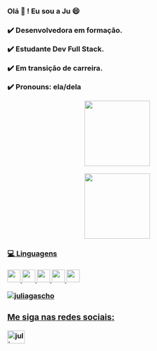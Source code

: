 <h3> Olá 👋 ! Eu sou a Ju 😄<h3>
  
  <p> ✔️ Desenvolvedora em formação.</p>
  <p> ✔️ Estudante Dev Full Stack.</p>
  <p> ✔️ Em transição de carreira.</p>
  <p> ✔️ Pronouns: ela/dela </p>

  <div align="center">
  <a href="https://github.com/juliagascho"> 

  <img height="150em" 
  src="https://github-readme-stats.vercel.app/api?username=juliagascho&show_icons=true&theme=dracula&include_all_commits=true&count_private=true"/>

  <img height="150em" 
  src="https://github-readme-stats.vercel.app/api/top-langs/?username=juliagascho&layout=compact&langs_count=7&theme=dracula"/>
	  
  </div>
      
  <h4> 💻 Linguagens</h4>  
  <p align="left">
  <img src="https://cdn.jsdelivr.net/gh/devicons/devicon/icons/html5/html5-plain.svg" width="30" height="29"/>  
  <img src="https://cdn.jsdelivr.net/gh/devicons/devicon/icons/css3/css3-plain.svg" width="30" height="29"/> 
  <img src="https://cdn.jsdelivr.net/gh/devicons/devicon/icons/javascript/javascript-plain.svg" width="30" height="29"/>
  <img src="https://cdn.jsdelivr.net/gh/devicons/devicon/icons/react/react-original.svg" width="30" height="29"/>
  <img src="https://cdn.jsdelivr.net/gh/devicons/devicon/icons/nodejs/nodejs-plain.svg" width="30" height="29"/>          
  </p>
  
  <p align="left" <img align="left" style="display:block;" rc="https://github-readme-stats.vercel.app/api/top-langs?username=juliagascho&show_icons=true&locale=en&layout=compact" alt="juliagascho"/></p>

  <p align="left"><img src="https://komarev.com/ghpvc/?username=juliagascho&label=Profile%20views&color=0e75b6&style=flat"  alt="juliagascho"/></p>

  <h3 align="left">Me siga nas redes sociais:</h3>
  <p align="left">
  <a href="https://www.linkedin.com/in/juliagascho/" 
  target="blank"><img align="center" 
  src="https://raw.githubusercontent.com/rahuldkjain/github-profile-readme-generator/master/src/images/icons/Social/linked-in-alt.svg" 
  alt="juliagascho" height="30" width="40" /></a>
  </p>

  <p align="left" <img align="left" style="display:block;" 
  src="https://github-readme-stats.vercel.app/api/top-langs?
  username=juliagaschou&show_icons=true&locale=en&layout=compact" alt="juliagascho" /></p>

